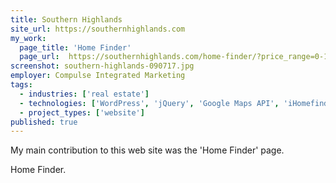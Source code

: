 ```yaml
---
title: Southern Highlands
site_url: https://southernhighlands.com
my_work:
  page_title: 'Home Finder'
  page_url:  https://southernhighlands.com/home-finder/?price_range=0-10000000&sort=price_DESC
screenshot: southern-highlands-090717.jpg
employer: Compulse Integrated Marketing
tags:
  - industries: ['real estate']
  - technologies: ['WordPress', 'jQuery', 'Google Maps API', 'iHomefinder IDX API', 'UnderscoreJS']
  - project_types: ['website']
published: true
---
```


My main contribution to this web site was the 'Home Finder' page.

Home Finder.
